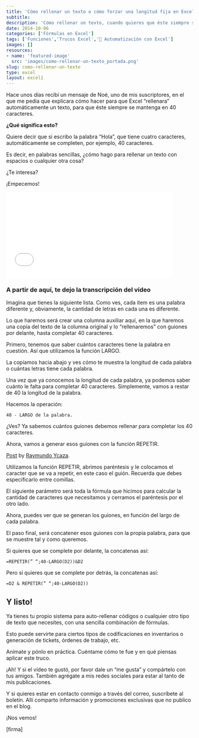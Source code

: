 ```yaml
---
title: 'Cómo rellenar un texto o cómo forzar una longitud fija en Excel (Vídeo)'
subtitle: 
description: 'Cómo rellenar un texto, cuando quieres que éste siempre se mantenga en una cantidad fija de caracteres. ¿Te interesa? ¡Empecemos!'
date: 2014-10-06
categories: ['Fórmulas en Excel']
tags: ['Funciones','Trucos Excel','🤖 Automatización con Excel']
images: []
resources: 
- name: 'featured-image'
  src: 'images/como-rellenar-un-texto_portada.png'
slug: como-rellenar-un-texto
type: excel
layout: excel1
---
```


Hace unos días recibí un mensaje de Noé, uno de mis suscriptores, en el que me pedía que explicara cómo hacer para que Excel “rellenara” automáticamente un texto, para que éste siempre se mantenga en 40 caracteres.

**¿Qué significa esto?**

Quiere decir que si escribo la palabra “Hola”, que tiene cuatro caracteres, automáticamente se completen, por ejemplo, 40 caracteres.

Es decir, en palabras sencillas, ¿cómo hago para rellenar un texto con espacios o cualquier otra cosa?

¿Te interesa?

¡Empecemos!

<iframe width="450" height="230" src="//www.youtube.com/embed/V3WyFF8T8M4?modestbranding=1&amp;autohide=1&amp;showinfo=0" frameborder="0" allowfullscreen></iframe>

### A partir de aquí, te dejo la transcripción del vídeo

Imagina que tienes la siguiente lista. Como ves, cada item es una palabra diferente y, obviamente, la cantidad de letras en cada una es diferente.

Lo que haremos será crear una columna auxiliar aquí, en la que haremos una copia del texto de la columna original y lo “rellenaremos” con guiones por delante, hasta completar 40 caracteres.

Primero, tenemos que saber cuántos caracteres tiene la palabra en cuestión. Así que utilizamos la función LARGO.

La copiamos hacia abajo y ves cómo te muestra la longitud de cada palabra o cuántas letras tiene cada palabra.

Una vez que ya conocemos la longitud de cada palabra, ya podemos saber cuánto le falta para completar 40 caracteres. Simplemente, vamos a restar de 40 la longitud de la palabra.

Hacemos la operación:

```
40 - LARGO de la palabra.
```

¿Ves? Ya sabemos cuántos guiones debemos rellenar para completar los 40 caracteres.

Ahora, vamos a generar esos guiones con la función REPETIR.

<script>(function(d, s, id) { var js, fjs = d.getElementsByTagName(s)[0]; if (d.getElementById(id)) return; js = d.createElement(s); js.id = id; js.src = "//connect.facebook.net/en_US/all.js#xfbml=1"; fjs.parentNode.insertBefore(js, fjs); }(document, 'script', 'facebook-jssdk'));</script>

[Post](https://www.facebook.com/raymundo.ycaza/posts/720926877980154) by [Raymundo Ycaza](https://www.facebook.com/raymundo.ycaza).

Utilizamos la función REPETIR, abrimos paréntesis y le colocamos el caracter que se va a repetir, en este caso el guión. Recuerda que debes especificarlo entre comillas.

El siguiente parámetro será toda la fórmula que hicimos para calcular la cantidad de caracteres que necesitamos y cerramos el paréntesis por el otro lado.

Ahora, puedes ver que se generan los guiones, en función del largo de cada palabra.

El paso final, será concatener esos guiones con la propia palabra, para que se muestre tal y como queremos.

Si quieres que se complete por delante, la concatenas así:

```
=REPETIR(” “;40-LARGO(D2))&D2
```

Pero si quieres que se complete por detrás, la concatenas así:

```
=D2 & REPETIR(” “;40-LARGO(D2))
```

## [](#y-listo)Y listo!

Ya tienes tu propio sistema para auto-rellenar códigos o cualquier otro tipo de texto que necesites, con una sencilla combinación de fórmulas.

Esto puede servirte para ciertos tipos de codificaciones en inventarios o generación de tickets, órdenes de trabajo, etc.

Anímate y pónlo en práctica. Cuéntame cómo te fue y en qué piensas aplicar este truco.

¡Ah! Y si el vídeo te gustó, por favor dale un “me gusta” y compártelo con tus amigos. También agrégate a mis redes sociales para estar al tanto de mis publicaciones.

Y si quieres estar en contacto conmigo a través del correo, suscríbete al boletín. Allí comparto información y promociones exclusivas que no publico en el blog.

¡Nos vemos!

\[firma\]
